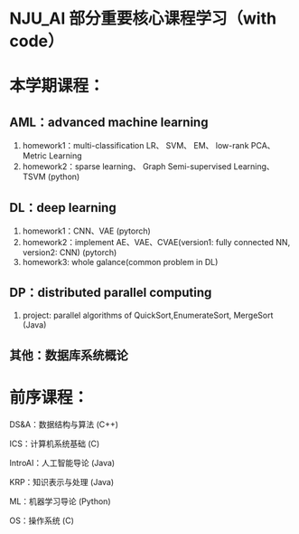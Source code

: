 # NJU_AI 部分重要核心课程学习（with code）
# 本学期课程：
## AML：advanced machine learning
1. homework1：multi-classification LR、 SVM、 EM、 low-rank PCA、 Metric Learning
2. homework2：sparse learning、 Graph Semi-supervised Learning、TSVM (python)

## DL：deep learning
1. homework1：CNN、VAE (pytorch)
2. homework2：implement AE、VAE、CVAE(version1: fully connected NN, version2: CNN) (pytorch)
3. homework3: whole galance(common problem in DL)

## DP：distributed parallel computing
1. project: parallel algorithms of QuickSort,EnumerateSort, MergeSort (Java)

## 其他：数据库系统概论

# 前序课程：
 DS&A：数据结构与算法 (C++)

 ICS：计算机系统基础 (C)

 IntroAI：人工智能导论 (Java)

 KRP：知识表示与处理 (Java)

 ML：机器学习导论 (Python)

 OS：操作系统 (C)
